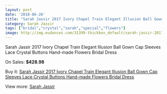 ```yaml
---
layout: post
date: '2018-06-26'
title: "Sarah Jassir 2017 Ivory Chapel Train Elegant Illusion Ball Gown Cap Sleeves Lace Crystal Buttons Hand-made Flowers Bridal Dress"
category: Sarah Jassir
tags: ["bridal","crystal","sarah","special","flowers"]
image: http://img.eudances.com/31399-thickbox_default/sarah-jassir-2017-ivory-chapel-train-elegant-illusion-ball-gown-cap-sleeves-lace-crystal-buttons-hand-made-flowers-bridal-dress.jpg
---
```

Sarah Jassir 2017 Ivory Chapel Train Elegant Illusion Ball Gown Cap Sleeves Lace Crystal Buttons Hand-made Flowers Bridal Dress

On Sales: **$428.98**
<a href="https://www.eudances.com/en/sarah-jassir/9856-sarah-jassir-2017-ivory-chapel-train-elegant-illusion-ball-gown-cap-sleeves-lace-crystal-buttons-hand-made-flowers-bridal-dress.html"><amp-img layout="responsive" width="600" height="600" src="//img.eudances.com/31399-thickbox_default/sarah-jassir-2017-ivory-chapel-train-elegant-illusion-ball-gown-cap-sleeves-lace-crystal-buttons-hand-made-flowers-bridal-dress.jpg" alt="Sarah Jassir 2017 Ivory Chapel Train Elegant Illusion Ball Gown Cap Sleeves Lace Crystal Buttons Hand-made Flowers Bridal Dress 0" /></a>
<a href="https://www.eudances.com/en/sarah-jassir/9856-sarah-jassir-2017-ivory-chapel-train-elegant-illusion-ball-gown-cap-sleeves-lace-crystal-buttons-hand-made-flowers-bridal-dress.html"><amp-img layout="responsive" width="600" height="600" src="//img.eudances.com/31400-thickbox_default/sarah-jassir-2017-ivory-chapel-train-elegant-illusion-ball-gown-cap-sleeves-lace-crystal-buttons-hand-made-flowers-bridal-dress.jpg" alt="Sarah Jassir 2017 Ivory Chapel Train Elegant Illusion Ball Gown Cap Sleeves Lace Crystal Buttons Hand-made Flowers Bridal Dress 1" /></a>

Buy it: [Sarah Jassir 2017 Ivory Chapel Train Elegant Illusion Ball Gown Cap Sleeves Lace Crystal Buttons Hand-made Flowers Bridal Dress](https://www.eudances.com/en/sarah-jassir/9856-sarah-jassir-2017-ivory-chapel-train-elegant-illusion-ball-gown-cap-sleeves-lace-crystal-buttons-hand-made-flowers-bridal-dress.html "Sarah Jassir 2017 Ivory Chapel Train Elegant Illusion Ball Gown Cap Sleeves Lace Crystal Buttons Hand-made Flowers Bridal Dress")

View more: [Sarah Jassir](https://www.eudances.com/en/152-sarah-jassir "Sarah Jassir")